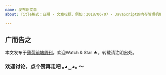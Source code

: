 ```yaml
---
name: 发布新文章
about: Title格式：日期 - 文章标题，例如：2018/06/07 - JavaScript的内存管理机制

---
```


<!--
    请将写好的markdown文章完整替换此段，注意Title格式是否符合“日期 - 文章标题”的要求哦～
-->

## 广而告之

本文发布于[薄荷前端周刊](https://github.com/BooheeFE/weekly)，欢迎Watch & Star ★，转载请注明出处。
### 欢迎讨论，点个赞再走吧  ｡◕‿◕｡ ～
